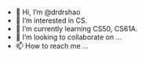 - 👋 Hi, I’m @drdrshao
- 👀 I’m interested in CS.
- 🌱 I’m currently learning CS50, CS61A.
- 💞️ I’m looking to collaborate on ...
- 📫 How to reach me ...

<!---
drdrshao/drdrshao is a ✨ special ✨ repository because its `README.md` (this file) appears on your GitHub profile.
You can click the Preview link to take a look at your changes.
--->
